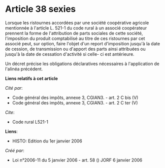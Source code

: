# Article 38 sexies

Lorsque les ristournes accordées par une société coopérative agricole mentionnée à l'article L. 521-1 du code rural à un
associé coopérateur prennent la forme de l'attribution de parts sociales de cette société, l'imposition du produit
comptabilisé au titre de ces ristournes par cet associé peut, sur option, faire l'objet d'un report d'imposition jusqu'à la
date de cession, de transmission ou d'apport des parts ainsi attribuées ou jusqu'à la date de cessation d'activité si celle-
ci est antérieure.

Un décret précise les obligations déclaratives nécessaires à l'application de l'alinéa précédent.

**Liens relatifs à cet article**

_Cité par_:

  - Code général des impôts, annexe 3, CGIAN3. - art. 2 C bis (V)
  - Code général des impôts, annexe 3, CGIAN3. - art. 2 C ter (V)

_Cite_:

  - Code rural L521-1

**Liens**:

  - HISTO: Edition du 1er janvier 2006

_Créé par_:

  - Loi n°2006-11 du 5 janvier 2006 - art. 58 () JORF 6 janvier 2006
